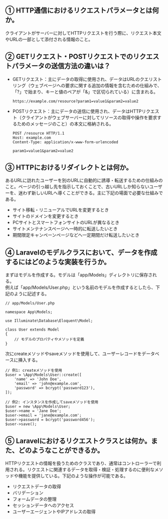 ## ① HTTP通信におけるリクエストパラメータとは何か。

クライアントがサーバーに対してHTTPリクエストを行う際に、リクエスト本文やURLの一部として添付される情報のこと。

## ② GETリクエスト・POSTリクエストでのリクエストパラメータの送信方法の違いは？

* GETリクエスト：主にデータの取得に使用され、データはURLのクエリストリング（ウェブページへの要求に関する追加の情報を含むための仕組みで、「?」で始まり、キーと値のペアが「&」で区切られている）に含まれる。

      https://example.com/resource?param1=value1&param2=value2

* POSTリクエスト：主にデータの送信に使用され、データはHTTPリクエスト（クライアントがウェブサーバーに対してリソースの取得や操作を要求するためのメッセージのこと）の本文に格納される。

      POST /resource HTTP/1.1
      Host: example.com
      Content-Type: application/x-www-form-urlencoded

      param1=value1&param2=value2

## ③ HTTPにおけるリダイレクトとは何か。

あるURLに訪れたユーザーを別のURLに自動的に誘導・転送するための仕組みのこと。ページの引っ越し先を指示しておくことで、古いURLしか知らないユーザーを、迷わず新しいURLへ導くことができる。主に下記の場面で必要な仕組みである。
* サイト移転・リニューアルでURLを変更するとき
* サイトのドメインを変更するとき
* PCサイトとスマートフォンサイトのURLが異なるとき
* サイトメンテナンスページへ一時的に転送したいとき
* 期間限定キャンペーンページなどへ一定期間だけ転送したいとき

## ④ Laravelのモデルクラスにおいて、データを作成するにはどのような実装を行うか。

まずはモデルを作成する。モデルは「app/Models」ディレクトリに保存される。  
例えば「app/Models/User.php」という名前のモデルを作成するとしたら、下記のように記述する。

    // app/Models/User.php

    namespace App\Models;

    use Illuminate\Database\Eloquent\Model;

    class User extends Model
    {
        // モデルのプロパティやメソッドを定義
    }

次にcreateメソッドやsaveメソッドを使用して、ユーザーレコードをデータベースに挿入する。

    // 例1: createメソッドを使用
    $user = \App\Models\User::create([
        'name' => 'John Doe',
        'email' => 'john@example.com',
        'password' => bcrypt('password123'),
    ]);

    // 例2: インスタンスを作成してsaveメソッドを使用
    $user = new \App\Models\User;
    $user->name = 'Jane Doe';
    $user->email = 'jane@example.com';
    $user->password = bcrypt('password456');
    $user->save();

## ⑤ Laravelにおけるリクエストクラスとは何か。また、どのようなことができるか。

HTTPリクエストの情報を扱うためのクラスであり、通常はコントローラーで利用される。リクエストに関連するデータを取得・検証・処理するのに便利なメソッドや機能を提供している。下記のような操作が可能である。
* リクエストデータの取得
* バリデーション
* フォームデータの整理
* セッションデータへのアクセス
* ユーザーエージェントやIPアドレスの取得